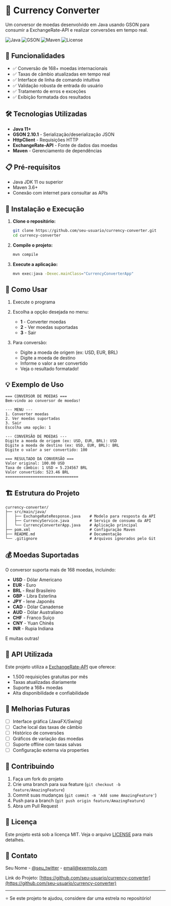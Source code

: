 # 💱 Currency Converter

Um conversor de moedas desenvolvido em Java usando GSON para consumir a ExchangeRate-API e realizar conversões em tempo real.

![Java](https://img.shields.io/badge/Java-11+-orange)
![GSON](https://img.shields.io/badge/GSON-2.10.1-blue)
![Maven](https://img.shields.io/badge/Maven-3.6+-red)
![License](https://img.shields.io/badge/License-MIT-green)

## 🚀 Funcionalidades

- ✅ Conversão de 168+ moedas internacionais
- ✅ Taxas de câmbio atualizadas em tempo real
- ✅ Interface de linha de comando intuitiva
- ✅ Validação robusta de entrada do usuário
- ✅ Tratamento de erros e exceções
- ✅ Exibição formatada dos resultados

## 🛠️ Tecnologias Utilizadas

- **Java 11+**
- **GSON 2.10.1** - Serialização/deserialização JSON
- **HttpClient** - Requisições HTTP
- **ExchangeRate-API** - Fonte de dados das moedas
- **Maven** - Gerenciamento de dependências

## 📋 Pré-requisitos

- Java JDK 11 ou superior
- Maven 3.6+
- Conexão com internet para consultar as APIs

## 🔧 Instalação e Execução

1. **Clone o repositório:**
   ```bash
   git clone https://github.com/seu-usuario/currency-converter.git
   cd currency-converter
   ```

2. **Compile o projeto:**
   ```bash
   mvn compile
   ```

3. **Execute a aplicação:**
   ```bash
   mvn exec:java -Dexec.mainClass="CurrencyConverterApp"
   ```

## 📖 Como Usar

1. Execute o programa
2. Escolha a opção desejada no menu:
   - **1** - Converter moedas
   - **2** - Ver moedas suportadas
   - **3** - Sair

3. Para conversão:
   - Digite a moeda de origem (ex: USD, EUR, BRL)
   - Digite a moeda de destino
   - Informe o valor a ser convertido
   - Veja o resultado formatado!

## 💡 Exemplo de Uso

```
=== CONVERSOR DE MOEDAS ===
Bem-vindo ao conversor de moedas!

--- MENU ---
1. Converter moedas
2. Ver moedas suportadas
3. Sair
Escolha uma opção: 1

--- CONVERSÃO DE MOEDAS ---
Digite a moeda de origem (ex: USD, EUR, BRL): USD
Digite a moeda de destino (ex: USD, EUR, BRL): BRL
Digite o valor a ser convertido: 100

=== RESULTADO DA CONVERSÃO ===
Valor original: 100.00 USD
Taxa de câmbio: 1 USD = 5.234567 BRL
Valor convertido: 523.46 BRL
================================
```

## 🏗️ Estrutura do Projeto

```
currency-converter/
├── src/main/java/
│   ├── ExchangeRateResponse.java    # Modelo para resposta da API
│   ├── CurrencyService.java         # Serviço de consumo da API
│   └── CurrencyConverterApp.java    # Aplicação principal
├── pom.xml                          # Configuração Maven
├── README.md                        # Documentação
└── .gitignore                       # Arquivos ignorados pelo Git
```

## 💰 Moedas Suportadas

O conversor suporta mais de 168 moedas, incluindo:

- **USD** - Dólar Americano
- **EUR** - Euro
- **BRL** - Real Brasileiro
- **GBP** - Libra Esterlina
- **JPY** - Iene Japonês
- **CAD** - Dólar Canadense
- **AUD** - Dólar Australiano
- **CHF** - Franco Suíço
- **CNY** - Yuan Chinês
- **INR** - Rupia Indiana

E muitas outras!

## 🔄 API Utilizada

Este projeto utiliza a [ExchangeRate-API](https://exchangerate-api.com/) que oferece:
- 1.500 requisições gratuitas por mês
- Taxas atualizadas diariamente
- Suporte a 168+ moedas
- Alta disponibilidade e confiabilidade

## 🚀 Melhorias Futuras

- [ ] Interface gráfica (JavaFX/Swing)
- [ ] Cache local das taxas de câmbio
- [ ] Histórico de conversões
- [ ] Gráficos de variação das moedas
- [ ] Suporte offline com taxas salvas
- [ ] Configuração externa via properties

## 🤝 Contribuindo

1. Faça um fork do projeto
2. Crie uma branch para sua feature (`git checkout -b feature/AmazingFeature`)
3. Commit suas mudanças (`git commit -m 'Add some AmazingFeature'`)
4. Push para a branch (`git push origin feature/AmazingFeature`)
5. Abra um Pull Request

## 📝 Licença

Este projeto está sob a licença MIT. Veja o arquivo [LICENSE](LICENSE) para mais detalhes.

## 📧 Contato

Seu Nome - [@seu_twitter](https://twitter.com/seu_twitter) - email@exemplo.com

Link do Projeto: [https://github.com/seu-usuario/currency-converter](https://github.com/seu-usuario/currency-converter)

---

⭐ Se este projeto te ajudou, considere dar uma estrela no repositório!
